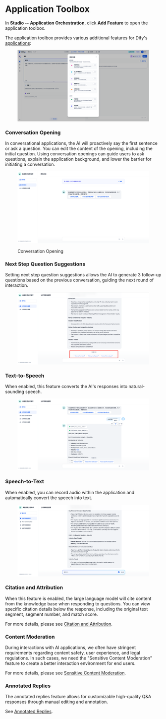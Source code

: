 # Application Toolbox

In **Studio -- Application Orchestration**, click **Add Feature** to open the application toolbox.

The application toolbox provides various additional features for Dify's [applications](../#application_type):
<!-- TODO CN IMG -->
<figure><img src="/en/.gitbook/assets/guides/application_orchestrate/app_toolkits/image (237).png" alt=""><figcaption></figcaption></figure>

### Conversation Opening

In conversational applications, the AI will proactively say the first sentence or ask a question. You can edit the content of the opening, including the initial question. Using conversation openings can guide users to ask questions, explain the application background, and lower the barrier for initiating a conversation.

<figure><img src="/en/.gitbook/assets/guides/application_orchestrate/app_toolkits/image (240).png" alt=""><figcaption><p>Conversation Opening</p></figcaption></figure>

### Next Step Question Suggestions

Setting next step question suggestions allows the AI to generate 3 follow-up questions based on the previous conversation, guiding the next round of interaction.

<figure><img src="/en/.gitbook/assets/guides/application_orchestrate/app_toolkits/image (241).png" alt=""><figcaption></figcaption></figure>

### Text-to-Speech

When enabled, this feature converts the AI's responses into natural-sounding speech.

<figure><img src="/en/.gitbook/assets/guides/application_orchestrate/app_toolkits/image (242).png" alt=""><figcaption></figcaption></figure>

### Speech-to-Text

When enabled, you can record audio within the application and automatically convert the speech into text.

<figure><img src="/en/.gitbook/assets/guides/application_orchestrate/app_toolkits/image (243).png" alt=""><figcaption></figcaption></figure>

### Citation and Attribution

When this feature is enabled, the large language model will cite content from the knowledge base when responding to questions. You can view specific citation details below the response, including the original text segment, segment number, and match score.

For more details, please see [Citation and Attribution](../../knowledge-base/retrieval_test_and_citation.md#id-2-yin-yong-yu-gui-shu).

### Content Moderation

During interactions with AI applications, we often have stringent requirements regarding content safety, user experience, and legal regulations. In such cases, we need the "Sensitive Content Moderation" feature to create a better interaction environment for end users.

For more details, please see [Sensitive Content Moderation](moderation-tool.md).

### Annotated Replies

The annotated replies feature allows for customizable high-quality Q&A responses through manual editing and annotation.

See [Annotated Replies](../../biao-zhu/annotation-reply.md).
